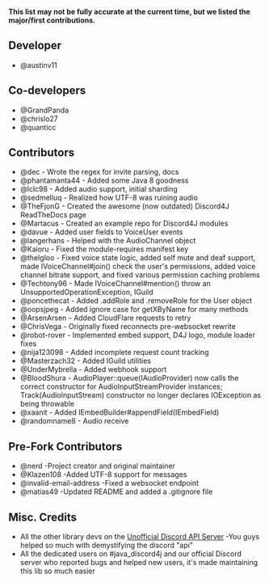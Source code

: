 **This list may not be fully accurate at the current time, but we listed the major/first contributions.**

## Developer
* @austinv11

## Co-developers
* @GrandPanda
* @chrislo27
* @quanticc

## Contributors
* @dec - Wrote the regex for invite parsing, docs
* @phantamanta44 - Added some Java 8 goodness
* @lclc98 - Added audio support, initial sharding
* @sedmelluq - Realized how UTF-8 was ruining audio
* @TheFjonG - Created the awesome (now outdated) Discord4J ReadTheDocs page
* @Martacus - Created an example repo for Discord4J modules
* @davue - Added user fields to VoiceUser events
* @langerhans - Helped with the AudioChannel object
* @Kaioru - Fixed the module-requires manifest key
* @theIgloo - Fixed voice state logic, added self mute and deaf support, made IVoiceChannel#join() check the user's 
 permissions, added voice channel bitrate support, and fixed various permission caching problems
* @Techtony96 - Made IVoiceChannel#mention() throw an UnsupportedOperationException, IGuild
* @poncethecat - Added .addRole and .removeRole for the User object
* @oopsjpeg - Added ignore case for getXByName for many methods
* @ArsenArsen - Added CloudFlare requests to retry
* @ChrisVega - Originally fixed reconnects pre-websocket rewrite
* @robot-rover - Implemented embed support, D4J logo, module loader fixes
* @nija123098 - Added incomplete request count tracking
* @Masterzach32 - Added IGuild utilities
* @UnderMybrella - Added webhook support
* @BloodShura - AudioPlayer::queue(IAudioProvider) now calls the correct constructor for AudioInputStreamProvider instances; Track(AudioInputStream) constructor no longer declares IOException as being throwable
* @xaanit - Added IEmbedBuilder#appendField(IEmbedField)
* @randomname8 - Audio receive

## Pre-Fork Contributors
* @nerd -Project creator and original maintainer
* @Klazen108 -Added UTF-8 support for messages
* @invalid-email-address -Fixed a websocket endpoint
* @matias49 -Updated README and added a .gitignore file

## Misc. Credits
* All the other library devs on the [Unofficial Discord API Server](https://discord.gg/0SBTUU1wZTU7PCok) -You guys helped so 
much with demystifying the discord "api"
* All the dedicated users on #java_discord4j and our official Discord server who reported bugs and helped new users, it's made maintaining this lib so much easier

